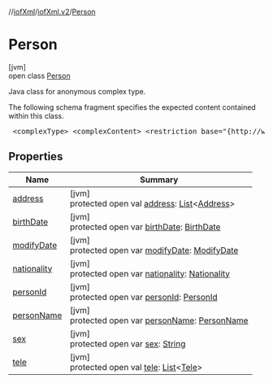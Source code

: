//[iofXml](../../../index.md)/[iofXml.v2](../index.md)/[Person](index.md)

# Person

[jvm]\
open class [Person](index.md)

<p>Java class for anonymous complex type. <p>The following schema fragment specifies the expected content contained within this class. <pre> &lt;complexType&gt; &lt;complexContent&gt; &lt;restriction base="{http://www.w3.org/2001/XMLSchema}anyType"&gt; &lt;sequence&gt; &lt;element ref="{}PersonName"/&gt; &lt;element ref="{}PersonId"/&gt; &lt;element ref="{}BirthDate" minOccurs="0"/&gt; &lt;element ref="{}Address" maxOccurs="unbounded" minOccurs="0"/&gt; &lt;element ref="{}Tele" maxOccurs="unbounded" minOccurs="0"/&gt; &lt;element ref="{}Nationality" minOccurs="0"/&gt; &lt;element ref="{}ModifyDate" minOccurs="0"/&gt; &lt;/sequence&gt; &lt;attribute name="sex"&gt; &lt;simpleType&gt; &lt;restriction base="{http://www.w3.org/2001/XMLSchema}token"&gt; &lt;enumeration value="M"/&gt; &lt;enumeration value="F"/&gt; &lt;/restriction&gt; &lt;/simpleType&gt; &lt;/attribute&gt; &lt;/restriction&gt; &lt;/complexContent&gt; &lt;/complexType&gt; </pre>

## Properties

| Name | Summary |
|---|---|
| [address](address.md) | [jvm]<br>protected open val [address](address.md): [List](https://docs.oracle.com/javase/8/docs/api/java/util/List.html)<[Address](../-address/index.md)> |
| [birthDate](birth-date.md) | [jvm]<br>protected open var [birthDate](birth-date.md): [BirthDate](../-birth-date/index.md) |
| [modifyDate](modify-date.md) | [jvm]<br>protected open var [modifyDate](modify-date.md): [ModifyDate](../-modify-date/index.md) |
| [nationality](nationality.md) | [jvm]<br>protected open var [nationality](nationality.md): [Nationality](../-nationality/index.md) |
| [personId](person-id.md) | [jvm]<br>protected open var [personId](person-id.md): [PersonId](../-person-id/index.md) |
| [personName](person-name.md) | [jvm]<br>protected open var [personName](person-name.md): [PersonName](../-person-name/index.md) |
| [sex](sex.md) | [jvm]<br>protected open var [sex](sex.md): [String](https://docs.oracle.com/javase/8/docs/api/java/lang/String.html) |
| [tele](tele.md) | [jvm]<br>protected open val [tele](tele.md): [List](https://docs.oracle.com/javase/8/docs/api/java/util/List.html)<[Tele](../-tele/index.md)> |

